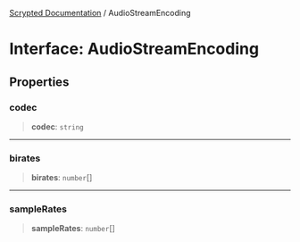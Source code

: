 [Scrypted Documentation](../globals.md) / AudioStreamEncoding

# Interface: AudioStreamEncoding

## Properties

### codec

> **codec**: `string`

***

### birates

> **birates**: `number`[]

***

### sampleRates

> **sampleRates**: `number`[]
